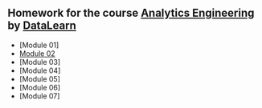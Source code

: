 ## Homework for the course  [Analytics Engineering](https://github.com/Data-Learn/data-engineering/blob/master/DE%20-%20101%20Guide.md) by [DataLearn](https://datalearn.ru/)


- [Module 01]
- [Module 02](https://github.com/lenabodrenok/datalearn/tree/main/module-02)
- [Module 03]
- [Module 04]
- [Module 05]
- [Module 06]
- [Module 07]
